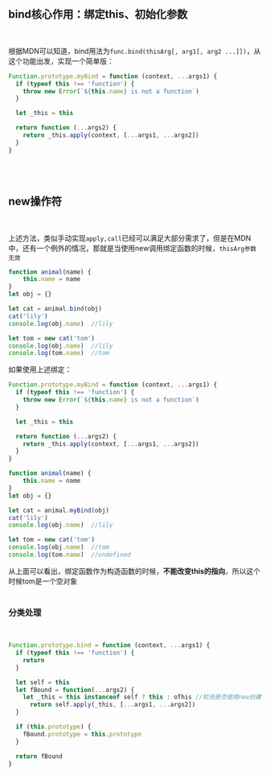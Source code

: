 ## bind核心作用：绑定this、初始化参数
<br>

根据MDN可以知道，bind用法为`func.bind(thisArg[, arg1[, arg2 ...]])`，从这个功能出发，实现一个简单版：  

```javascript
Function.prototype.myBind = function (context, ...args1) {
  if (typeof this !== 'function') {
    throw new Error(`${this.name} is not a function`)
  }

  let _this = this

  return function (...args2) {
    return _this.apply(context, [...args1, ...args2])
  }
}
```
<br><br>

## new操作符
<br>

上述方法，类似手动实现`apply,call`已经可以满足大部分需求了，但是在MDN中，还有一个例外的情况，那就是当使用new调用绑定函数的时候，`thisArg参数无效`  

```javascript
function animal(name) {
    this.name = name
}
let obj = {}

let cat = animal.bind(obj)
cat('lily')
console.log(obj.name)  //lily

let tom = new cat('tom')
console.log(obj.name)  //lily
console.log(tom.name)  //tom
```

如果使用上述绑定：  

```javascript
Function.prototype.myBind = function (context, ...args1) {
  if (typeof this !== 'function') {
    throw new Error(`${this.name} is not a function`)
  }

  let _this = this

  return function (...args2) {
    return _this.apply(context, [...args1, ...args2])
  }
}

function animal(name) {
    this.name = name
}
let obj = {}

let cat = animal.myBind(obj)
cat('lily')
console.log(obj.name)  //lily

let tom = new cat('tom')
console.log(obj.name)  //tom
console.log(tom.name)  //undefined
```

从上面可以看出，绑定函数作为构造函数的时候，**不能改变this的指向**，所以这个时候tom是一个空对象  
<br>

### 分类处理
<br>

```javascript
Function.prototype.bind = function (context, ...args1) {
  if (typeof this !== 'function') {
    return
  }

  let self = this
  let fBound = function(...args2) {
    let _this = this instanceof self ? this : oThis //检测是否使用new创建
      return self.apply(_this, [...args1, ...args2])
  }

  if (this.prototype) {
    fBound.prototype = this.prototype
  }

  return fBound
}
```





